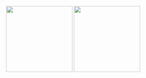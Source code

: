 
<div class="img_container">
    <img height="180em" src="https://github-readme-stats.vercel.app/api?username=maxsuel-fa&show_icons=true&theme=chartreuse-dark&include_all_commits=true&count_private=true"/>
    <img height="180em" src="https://github-readme-stats.vercel.app/api/top-langs/?username=maxsuel-fa&layout=compact&langs_count=7&theme=chartreuse-dark"/>
</div>
